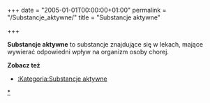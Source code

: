 +++
date = "2005-01-01T00:00:00+01:00"
permalink = "/Substancje_aktywne/"
title = "Substancje aktywne"

+++

**Substancje aktywne** to substancje znajdujące się w lekach, mające wywierać odpowiedni wpływ na organizm osoby chorej.

**Zobacz też**

-   [:Kategoria:Substancje aktywne](/atopedia/:Kategoria:Substancje_aktywne "wikilink")

[\*](/atopedia/kategoria:Substancje_aktywne "wikilink")
